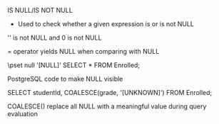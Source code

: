 IS NULL/IS NOT NULL
- Used to check whether a given expression is or is not NULL

'' is not NULL and 0 is not NULL

= operator yields NULL when comparing with NULL

\pset null '[NULL]'
SELECT * FROM Enrolled;

PostgreSQL code to make NULL visible

SELECT studentId, COALESCE(grade, '[UNKNOWN]')
  FROM Enrolled;

COALESCE() replace all NULL with a meaningful value during query evaluation